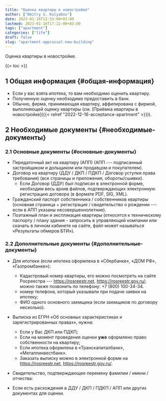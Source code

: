 ```yaml
---
title: "Оценка квартиры в новостройке"
author: ["Dmitry S. Kulyabov"]
date: 2023-01-16T12:33:00+03:00
lastmod: 2023-01-16T17:22:00+03:00
tags: ["apartment"]
categories: ["life"]
draft: false
slug: "apartment-appraisal-new-building"
---
```


Оценка квартиры в новостройке.

<!--more-->

{{< toc >}}


## <span class="section-num">1</span> Общая информация {#общая-информация}

-   Если у вас взята ипотека, то вам необходимо оценить квартиру.
-   Полученную оценку необходимо предоставить в банк.
-   Обычно, фирма, принимающая квартиру, аффилирована с фирмой, выполняющей оценку квартиры (см. [Приёмка квартиры в новостройке]({{< relref "2022-12-16-acceptance-apartment" >}})).


## <span class="section-num">2</span> Необходимые документы {#необходимые-документы}


### <span class="section-num">2.1</span> Основные документы {#основные-документы}

-   Передаточный акт на квартиру (АПП) (АПП --- подписанный застройщиком и дольщиком или продавцом и покупателем).
-   Договор на квартиру (ДДУ / ДКП / ПДКП / Договор уступки права требования) (все страницы и приложения, обороты/сшивки).
    -   Если Договор (ДДУ) был подписан в электронной форме, необходим весь архив файлов, подтверждающих электронную регистрацию договора (в формате PDF, SIG, XML).
-   Гражданский паспорт собственника / собственников квартиры (основная страница + регистрация / свидетельство о рождении --- если в АПП указаны несовершеннолетние).
-   Поэтажный план и экспликация квартиры (относятся к техническому паспорту / плану здания - запросить в управляющей компании или скачать в личном кабинете на сайте, файл может называться «Результаты обмеров БТИ»).


### <span class="section-num">2.2</span> Дополнительные документы {#дополнительные-документы}

-   Для ипотеки (если ипотека оформлена в «Сбербанке», «ДОМ РФ», «Газпромбанке»):
    -   Кадастровый номер квартиры, его можно посмотреть на сайте Росреестра --- <https://rosreestr.net>, <https://rosreestr.gov.ru/>; можно также позвонить по телефону: +7 (800) 100-34-34.
    -   номер телефона, который указывали при подаче заявки на ипотеку;
    -   ФИО одного основного заемщика (если заемщиков по договору несколько).
-   Выписка из ЕГРН «Об основных характеристиках и зарегистрированных правах», нужна:
    -   Если у Вас ДКП или ПДКП;
    -   Если на момент проведения оценки **уже** оформлено право собственности на квартиру;
    -   Если ипотека оформлена в «Транскапиталбанк», «Металлинвестбанк».
    -   Заказать выписку можно в электронной форме на <https://rosreestr.net>, <https://rosreestr.gov.ru/>.

-   Свидетельство, подтверждающее перемену фамилии / имени / отчества:
-   Если есть расхождения в ДДУ / ДКП / ПДКП / АПП или других документах для оценки.
